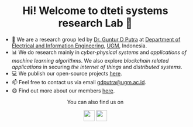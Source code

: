 <h1 align='center'>Hi! Welcome to dteti systems research Lab 🧪</h1>

- 🔭 We are a research group led by [Dr. Guntur D Putra](https://gdputra.github.io/) at [Department of Electrical and Information Engineering](https://jteti.ugm.ac.id/), [UGM](https://ugm.ac.id/en/), Indonesia.
- 📊 We do research mainly in _cyber-physical systems_ and _applications of machine learning algorithms_. We also explore _blockchain related applications_ in securing _the internet of things_ and _distributed systems_.
- 💻 We publish our open-source projects [here](https://github.com/orgs/dteti-sys-rsch/repositories).
- 📫 Feel free to contact us via email gdputra@ugm.ac.id.
- 😄 Find out more about our members [here](https://github.com/orgs/dteti-sys-rsch/people).
  
<div display="inline-block" align="center">
  <p>You can also find us on</p>
  <a href="https://dteti-sys-rsch.slack.com/"><img height="30px" src="https://img.shields.io/badge/Slack-4A154B?style=for-the-badge&logo=slack&logoColor=white"></a>
  <a href="https://scholar.google.com/citations?user=L_dr0dIAAAAJ&hl=en"><img height="30px" src="https://img.shields.io/badge/google-4285F4?style=for-the-badge&logo=google&logoColor=white"/></a>
</div>
